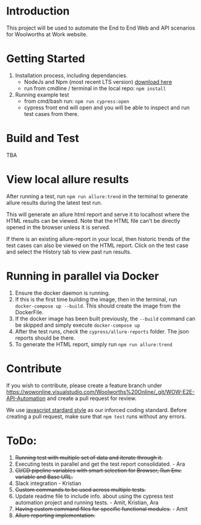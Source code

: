# Introduction 
This project will be used to automate the End to End Web and API scenarios for Woolworths at Work website.

# Getting Started
1. Installation process, including dependancies. 
    * NodeJs and Npm (most recent LTS version) [download here](https://nodejs.org/en/)
    * run from cmdline / terminal in the local repo: `npm install` 
2. Running example test
    * from cmd/bash run: `npm run cypress:open`
    * cypress front end will open and you will be able to inspect and run test cases from there.
     

# Build and Test
TBA

# View local allure results

 After running a test, run `npm run allure:trend` in the terminal to generate allure results during the latest test run.

This will generate an allure html report and serve it to localhost where the HTML results can be viewed. Note that the HTML file can't be directly opened in the browser unless it is served.

If there is an existing allure-report in your local, then historic trends of the test cases can also be viewed on the HTML report. Click on the test case and select the History tab to view past run results.

# Running in parallel via Docker

1. Ensure the docker daemon is running. 
2. If this is the first time building the image, then in the terminal, run `docker-compose up --build`. This should create the image from the DockerFile. 
3. If the docker image has been built previously, the `--build` command can be skipped and simply execute `docker-compose up`
4. After the test runs, check the `cypress/allure-reports` folder. The json reports should be there.
5. To generate the HTML report, simply run `npm run allure:trend`



# Contribute
If you wish to contribute, please create a feature branch under https://wowonline.visualstudio.com/Woolworths%20Online/_git/WOW-E2E-API-Automation and create a pull request for review.

We use [javascript stardard style](https://standardjs.com/) as our inforced coding standard.
Before creating a pull request, make sure that `npm test` runs without any errors.

 
# ToDo:
1. ~~Running test with multiple set of data and iterate through it.~~
2. Executing tests in parallel and get the test report consolidated. - Ara
3. ~~CI/CD pipeline variables with smart selection for Browser, Run Env. variable and Base URL.~~
4. Slack integration - Kristian
5. ~~Custom commands to be used across multiple tests.~~
6. Update readme file to include info. about using the cypress test automation project and running tests. - Amit, Kristian, Ara
7. ~~Having custom command files for specific functional modules.~~ - Amit
8. ~~Allure reporting implementation.~~
